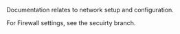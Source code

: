 Documentation relates to network setup and configuration.

For Firewall settings, see the secuirty branch. 

